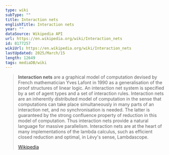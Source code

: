```yaml
---
type: wiki
subType: ""
title: Interaction nets
englishTitle: Interaction nets
year: ""
dataSource: Wikipedia API
url: https://en.wikipedia.org/wiki/Interaction_nets
id: 8177257
wikiUrl: https://en.wikipedia.org/wiki/Interaction_nets
lastUpdated: 2025/March/15
length: 12649
tags: mediaDB/wiki
---
```

> **Interaction nets** are a graphical model of computation devised by French mathematician Yves Lafont in 1990 as a generalisation of the proof structures of linear logic. An interaction net system is specified by a set of agent types and a set of interaction rules. Interaction nets are an inherently distributed model of computation in the sense that computations can take place simultaneously in many parts of an interaction net, and no synchronisation is needed. The latter is guaranteed by the strong confluence property of reduction in this model of computation. Thus interaction nets provide a natural language for massive parallelism. Interaction nets are at the heart of many implementations of the lambda calculus, such as efficient closed reduction and optimal, in Lévy's sense, Lambdascope.
>
> [Wikipedia](https://en.wikipedia.org/wiki/Interaction%20nets)